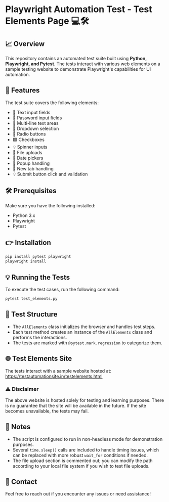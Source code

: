 # Playwright Automation Test - Test Elements Page 💻🛠️

## 📈 Overview
This repository contains an automated test suite built using **Python, Playwright, and Pytest**. The tests interact with various web elements on a sample testing website to demonstrate Playwright's capabilities for UI automation.

## 🌟 Features
The test suite covers the following elements:
- 🔢 Text input fields
- 🔐 Password input fields
- 📝 Multi-line text areas
- 📅 Dropdown selection
- 🔘 Radio buttons
- 🟩 Checkboxes
- 💡 Spinner inputs
- 📂 File uploads
- 📆 Date pickers
- 📢 Popup handling
- 📃 New tab handling
- 💡 Submit button click and validation

## 🛠️ Prerequisites
Make sure you have the following installed:
- Python 3.x
- Playwright
- Pytest

## 👉 Installation
```bash
pip install pytest playwright
playwright install
```

## 💡 Running the Tests
To execute the test cases, run the following command:
```bash
pytest test_elements.py
```

## 📐 Test Structure
- The `AllElements` class initializes the browser and handles test steps.
- Each test method creates an instance of the `AllElements` class and performs the interactions.
- The tests are marked with `@pytest.mark.regression` to categorize them.

## 🌐 Test Elements Site
The tests interact with a sample website hosted at:
https://testautomationsite.in/testelements.html

### ⚠️ Disclaimer
The above website is hosted solely for testing and learning purposes. There is no guarantee that the site will be available in the future. If the site becomes unavailable, the tests may fail.

## 📝 Notes
- The script is configured to run in non-headless mode for demonstration purposes.
- Several `time.sleep()` calls are included to handle timing issues, which can be replaced with more robust `wait_for` conditions if needed.
- The file upload section is commented out; you can modify the path according to your local file system if you wish to test file uploads.

## 📧 Contact
Feel free to reach out if you encounter any issues or need assistance!

